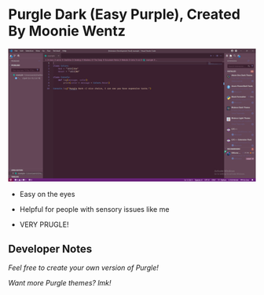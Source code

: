 # Purgle Dark (Easy Purple), Created By Moonie Wentz

![alt text](resources/theme_example.png)

* Easy on the eyes
* Helpful for people with sensory issues like me

* VERY PRUGLE!

## Developer Notes

*Feel free to create your own version of Purgle!*

*Want more Purgle themes? lmk!*